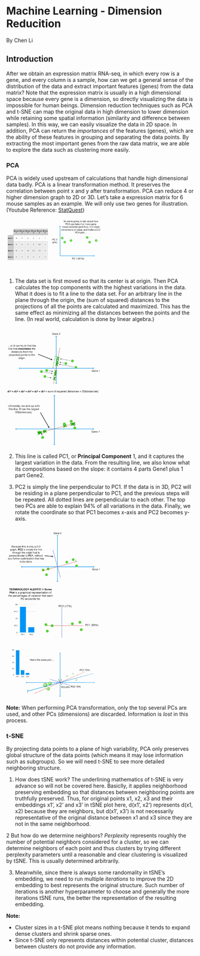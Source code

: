# Machine Learning - Dimension Reducition
By Chen Li
## Introduction
After we obtain an expression matrix RNA-seq, in which every row is a gene, and every column is a sample, how can we get a general sense of the distribution of the data and extract important features (genes) from the data matrix? Note that the expression matrix is usually in a high dimensional space because every gene is a dimension, so directly visualizing the data is impossible for human beings. Dimension reduction techniques such as PCA and t-SNE can map the original data in high dimension to lower dimension while retaining some spatial information (similarity and difference between samples). In this way, we can easily visualize the data in 2D space. In addition, PCA can return the *importances* of the features (genes), which are the ability of these features in grouping and separating the data points. By extracting the most important genes from the raw data matrix, we are able to explore the data such as clustering more easily. 

### PCA
PCA is widely used upstream of calculations that handle high dimensional data badly. PCA is a linear transformation method. It preserves the correlation between point x and y after transformation. PCA can reduce 4 or higher dimension graph to 2D or 3D. Let’s take a expression matrix for 6 mouse samples as an example. We will only use two genes for illustration. (Youtube Reference: [StatQuest](https://www.youtube.com/watch?v=FgakZw6K1QQ))

<img src="https://github.com/danielee0707/BENG183/blob/master/1.png" width="50%" />
    
1. The data set is first moved so that its center is at origin. Then PCA calculates the top components with the highest variations in the data. What it does is to fit a line to the data set. For an arbitrary line in the plane through the origin, the (sum of squared) distances to the projections of all the points are calculated and maximized. This has the same effect as minimizing all the distances between the points and the line. (In real world, calculation is done by linear algebra.)

<img src="https://github.com/danielee0707/BENG183/blob/master/2.png" width="50%" />
<img src="https://github.com/danielee0707/BENG183/blob/master/3.png" width="50%" />
 
2. This line is called PC1, or **Principal Component** 1, and it captures the largest variation in the data. From the resulting line, we also know what its compositions based on the slope: it contains 4 parts Gene1 plus 1 part Gene2.
    
3. PC2 is simply the line perpendicular to PC1. If the data is in 3D, PC2 will be residing in a plane perpendicular to PC1, and the previous steps will be repeated. All dotted lines are perpendicular to each other. The top two PCs are able to explain 94% of all variations in the data. Finally, we rotate the coordinate so that PC1 becomes x-axis and PC2 becomes y-axis.

<img src="https://github.com/danielee0707/BENG183/blob/master/4.png" width="50%" />
<img src="https://github.com/danielee0707/BENG183/blob/master/5.png" width="50%" />
<img src="https://github.com/danielee0707/BENG183/blob/master/6.png" width="50%" />

**Note:** 
When performing PCA transformation, only the top several PCs are used, and other PCs (dimensions) are discarded. Information is *lost* in this process.

### t-SNE
By projecting data points to a plane of high variability, PCA only preserves global structure of the data points (which means it may lose information such as subgroups). So we will need t-SNE to see more detailed neighboring structure.

1. How does tSNE work? The underlining mathematics of t-SNE is very advance so will not be covered here. Basiclly, it applies neighborhood preserving embedding so that distances between neighboring points are truthfully preserved. Thus, for original points x1, x2, x3 and their embeddings x1’, x2’ and x3’ in tSNE plot here, d(x1’, x2’) represents d(x1, x2) because they are neighbors, but d(x1’, x3’) is not necessarily representative of the original distance between x1 and x3 since they are not in the same neighborhood.

2 But how do we determine neighbors? *Perplexity* represents roughly the number of potential neighbors considered for a cluster, so we can determine neighbors of each point and thus clusters by trying different perplexity parameters until a reasonable and clear clustering is visualized by tSNE. This is usually determined arbitrarily.

3. Meanwhile, since there is always some randomality in tSNE’s embedding, we need to run multiple *iterations* to improve the 2D embedding to best represents the original structure. Such number of iterations is another hyperparameter to choose and generally the more iterations tSNE runs, the better the representation of the resulting embedding.

**Note:**
* Cluster sizes in a t-SNE plot means nothing because it tends to expand dense clusters and shrink sparse ones.
* Since t-SNE only represents distances within potential cluster, distances between clusters do not provide any information.

